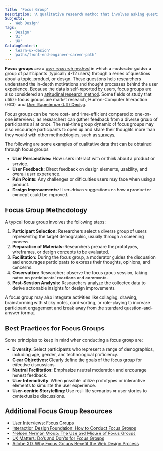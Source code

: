 ```yaml
---
Title: 'Focus Group'
Description: 'A qualitative research method that involves asking questions to a small group of users to obtain feedback on a topic, product, or design.'
Subjects:
  - 'Web Design'
Tags:
  - 'Design'
  - 'UI'
  - 'UX'
CatalogContent:
  - 'learn-ux-design'
  - 'paths/front-end-engineer-career-path'
---
```


**Focus groups** are a [user research method](https://www.codecademy.com/resources/docs/uiux/user-research) in which a moderator guides a group of participants (typically 4-12 users) through a series of questions about a topic, product, or design. These questions help researchers understand the in-depth motivations and thought processes behind the user experience. Because the data is self-reported by users, focus groups are also considered an [attitudinal research method](https://www.codecademy.com/resources/docs/uiux/attitudinal-research). Some fields of study that utilize focus groups are market research, Human-Computer Interaction (HCI), and [User Experience (UX) Design](https://www.codecademy.com/resources/docs/uiux/ux-design).

Focus groups can be more cost- and time-efficient compared to one-on-one [interviews](https://www.codecademy.com/resources/docs/uiux/interviews), as researchers can gather feedback from a diverse group of participants all at once. The real-time group dynamic of focus groups may also encourage participants to open up and share their thoughts more than they would with other methodologies, such as [surveys](https://www.codecademy.com/resources/docs/uiux/surveys).

The following are some examples of qualitative data that can be obtained through focus groups:

- **User Perspectives:** How users interact with or think about a product or service.
- **User Feedback:** Direct feedback on design elements, usability, and overall user experience.
- **Pain Points:** Any challenges or difficulties users may face when using a product.
- **Design Improvements:** User-driven suggestions on how a product or concept could be improved.

## Focus Group Methodology

A typical focus group involves the following steps:

1. **Participant Selection:** Researchers select a diverse group of users representing the target demographic, usually through a screening process.
2. **Preparation of Materials:** Researchers prepare the prototypes, wireframes, or design concepts to be evaluated.
3. **Facilitation:** During the focus group, a moderator guides the discussion and encourages participants to express their thoughts, opinions, and concerns.
4. **Observation:** Researchers observe the focus group session, taking notes on participants' reactions and comments.
5. **Post-Session Analysis:** Researchers analyze the collected data to derive actionable insights for design improvements.

A focus group may also integrate activities like collaging, drawing, brainstorming with sticky notes, card-sorting, or role-playing to increase participant engagement and break away from the standard question-and-answer format.

## Best Practices for Focus Groups

Some principles to keep in mind when conducting a focus group are:

- **Diversity:** Select participants who represent a range of demographics, including age, gender, and technological proficiency.
- **Clear Objectives:** Clearly define the goals of the focus group for effective discussions.
- **Neutral Facilitation:** Emphasize neutral moderation and encourage honest feedback.
- **User Interactivity:** When possible, utilize prototypes or interactive elements to simulate the user experience.
- **User-centric Storytelling:** Use real-life scenarios or user stories to contextualize discussions.

## Additional Focus Group Resources

- [User Interviews: Focus Groups](https://www.userinterviews.com/ux-research-field-guide-chapter/focus-groups)
- [Interaction Design Foundation: How to Conduct Focus Groups](https://www.interaction-design.org/literature/article/how-to-conduct-focus-groups)
- [Nielsen Norman Group: The Use and Misuse of Focus Groups](https://www.nngroup.com/articles/focus-groups/)
- [UX Matters: Do’s and Don’ts for Focus Groups](https://www.uxmatters.com/mt/archives/2011/07/dos-and-donts-for-focus-groups.php)
- [Adobe XD: Why Focus Groups Benefit the Web Design Process](https://xd.adobe.com/ideas/process/user-research/why-focus-groups-benefit-web-design-process/)
